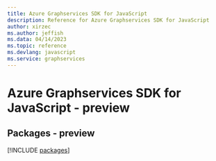```yaml
---
title: Azure Graphservices SDK for JavaScript
description: Reference for Azure Graphservices SDK for JavaScript
author: xirzec
ms.author: jeffish
ms.data: 04/14/2023
ms.topic: reference
ms.devlang: javascript
ms.service: graphservices
---
```

# Azure Graphservices SDK for JavaScript - preview
## Packages - preview
[!INCLUDE [packages](graphservices-index.md)]